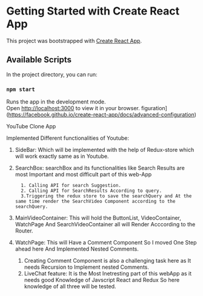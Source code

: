 # Getting Started with Create React App

This project was bootstrapped with [Create React App](https://github.com/facebook/create-react-app).

## Available Scripts

In the project directory, you can run:

### `npm start`

Runs the app in the development mode.\
Open [http://localhost:3000](http://localhost:3000) to view it in your browser.
figuration](https://facebook.github.io/create-react-app/docs/advanced-configuration)


YouTube Clone App

Implemented Different functionalities of Youtube:

  1. SideBar: Which will be implemented with the help of Redux-store which will work exactly same as in Youtube.
     
  2. SearchBox: searchBox and its functionalities like Search Results are most Important and most difficult part of this web-App
     
           1. Calling API for search Suggestion.
           2. Calling API for SearchResults According to query.
           3.Triggering the redux store to save the searchQuery and At the same time render the SearchVideo Component according to the searchQuery.
     
  3. MainVideoContainer: This will hold the ButtonList, VideoContainer, WatchPage And SearchVideoContainer all will Render Acccording to 
     the Router.
     
  4. WatchPage: This will Have a Comment Component So I moved One Step ahead here And Implemented Nested Comments.
     
       1. Creating Comment Component is also a challenging task here as It needs Recursion to Implement nested Comments.
       2. LiveChat feature: It is the Most Inetresting part of this webApp as it needs good Knowledge of Javscript React and Redux So 
          here knowledge of all three will be tested.
